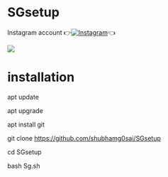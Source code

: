 # SGsetup

Instagram account
👉[![Instagram  ](https://img.shields.io/badge/INSTAGRAM-FOLLOW-red?style=for-the-badge&logo=instagram)](https://www.instagram.com/shubhamg0sai)👈

![ ](https://raw.githubusercontent.com/shubhamg0sai/SGsetup/main/Shubham/IMG_20210214_204247.jpg)
# installation

apt update

apt upgrade

apt install git

git clone https://github.com/shubhamg0sai/SGsetup

cd SGsetup

bash Sg.sh



